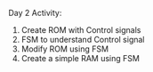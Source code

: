 Day 2 Activity: 

 1. Create ROM with Control signals
 2. FSM to understand Control signal
 3. Modify ROM using FSM
 4.  Create a simple RAM using FSM



